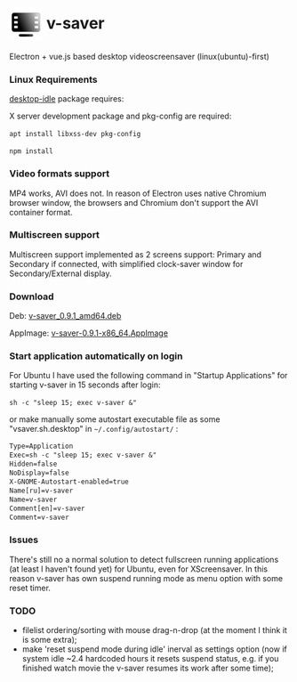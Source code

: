 # <img src="https://github.com/Nowalon/v-saver/blob/dev/assets/img/videoscreensaver-gradient-icon.png?raw=true" width="60px" align="center" alt="Electron API Demos icon">   v-saver

Electron + vue.js based desktop videoscreensaver (linux(ubuntu)-first)


### Linux Requirements

[desktop-idle](https://github.com/bithavoc/node-desktop-idle) package requires:

X server development package and pkg-config are required:

`apt install libxss-dev pkg-config`

`npm install`



### Video formats support

MP4 works, AVI does not. In reason of Electron uses native Chromium browser window, the browsers and Chromium don't support the AVI container format.

### Multiscreen support

Multiscreen support implemented as 2 screens support: Primary and Secondary if connected, with simplified clock-saver window for Secondary/External display.

### Download

Deb: [v-saver_0.9.1_amd64.deb](https://github.com/Nowalon/v-saver/raw/dev/dist/v-saver_0.9.1_amd64.deb)

AppImage: [v-saver-0.9.1-x86_64.AppImage](https://github.com/Nowalon/v-saver/raw/dev/dist/v-saver-0.9.1-x86_64.AppImage)


### Start application automatically on login

For Ubuntu I have used the following command in "Startup Applications" for starting v-saver in 15 seconds after login:

`sh -c "sleep 15; exec v-saver &"`

or make manually some autostart executable file as some "vsaver.sh.desktop" in `~/.config/autostart/` :

```[Desktop Entry]
Type=Application
Exec=sh -c "sleep 15; exec v-saver &"
Hidden=false
NoDisplay=false
X-GNOME-Autostart-enabled=true
Name[ru]=v-saver
Name=v-saver
Comment[en]=v-saver
Comment=v-saver
```


###

### Issues

There's still no a normal solution to detect fullscreen running applications (at least I haven't found yet) for Ubuntu, even for XScreensaver.
In this reason v-saver has own suspend running mode as menu option with some reset timer.

###

### TODO

* filelist ordering/sorting with mouse drag-n-drop (at the moment I think it is some extra);
* make 'reset suspend mode during idle' inerval as settings option (now if system idle ~2.4 hardcoded hours it resets suspend status, e.g. if you finished watch movie the v-saver resumes its work after some time);

